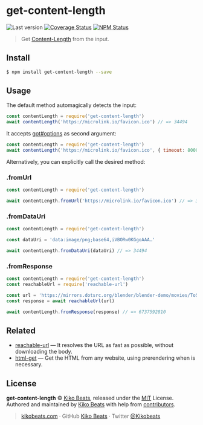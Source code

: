 # get-content-length

![Last version](https://img.shields.io/github/tag/Kikobeats/get-content-length.svg?style=flat-square)
[![Coverage Status](https://img.shields.io/coveralls/Kikobeats/get-content-length.svg?style=flat-square)](https://coveralls.io/github/Kikobeats/get-content-length)
[![NPM Status](https://img.shields.io/npm/dm/get-content-length.svg?style=flat-square)](https://www.npmjs.org/package/get-content-length)

> Get [Content-Length](https://developer.mozilla.org/en-US/docs/Web/HTTP/Headers/Content-Length) from the input.

## Install

```bash
$ npm install get-content-length --save
```

## Usage

The default method automagically detects the input:

```js
const contentLength = require('get-content-length')
await contentLength('https://microlink.io/favicon.ico') // => 34494
```

It accepts [got#options](https://github.com/sindresorhus/got/tree/v11#options) as second argument:

```js
const contentLength = require('get-content-length')
await contentLength('https://microlink.io/favicon.ico', { timeout: 8000 }) // => 34494
```

Alternatively, you can explicitly call the desired method:

### .fromUrl

```js
const contentLength = require('get-content-length')

await contentLength.fromUrl('https://microlink.io/favicon.ico') // => 34494
```

### .fromDataUri

```js
const contentLength = require('get-content-length')

const dataUri = 'data:image/png;base64,iVBORw0KGgoAAA…'

await contentLength.fromDataUri(dataUri) // => 34494
```

### .fromResponse

```js
const contentLength = require('get-content-length')
const reachableUrl = require('reachable-url')

const url = 'https://mirrors.dotsrc.org/blender/blender-demo/movies/ToS/tearsofsteel_4k.mov'
const response = await reachableUrl(url)

await contentLength.fromResponse(response) // => 6737592810
```

## Related

- [reachable-url](https://github.com/Kikobeats/reachable-url) — It resolves the URL as fast as possible, without downloading the body.
- [html-get](https://github.com/microlinkhq/html-get) — Get the HTML from any website, using prerendering when is necessary.

## License

**get-content-length** © [Kiko Beats](https://kikobeats.com), released under the [MIT](https://github.com/Kikobeats/get-content-length/blob/master/LICENSE.md) License.<br>
Authored and maintained by [Kiko Beats](https://kikobeats.com) with help from [contributors](https://github.com/Kikobeats/get-content-length/contributors).

> [kikobeats.com](https://kikobeats.com) · GitHub [Kiko Beats](https://github.com/Kikobeats) · Twitter [@Kikobeats](https://twitter.com/Kikobeats)
